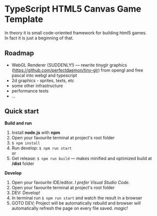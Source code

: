 # TypeScript HTML5 Canvas Game Template

In theory it is small code-oriented framework for building html5 games.  
In fact it is just a beginning of that.

## Roadmap

* WebGL Renderer (SUDDENLY!) — rewrite tinyglr graphics (https://github.com/perfectdaemon/tiny-glr) from opengl and free pascal into webgl and typescript
* 2d graphics - sprites, texts, etc
* some other infrastructure
* performance tests
* ...

## Quick start

**Build and run**

1. Install **node.js** with **npm**
1. Open your favourite terminal at project's root folder
1. ``` $ npm install ```
1. Run develop: ``` $ npm run start ```  
or
1. Get release: ```$ npm run build``` — makes minified and optimized build at **/dist** folder

**Develop**

1. Open your favourite IDE/editor. *I prefer Visual Studio Code.*
1. Open your favourite terminal at project's root folder
1. DEV: Develop!
1. In terminal run ```$ npm run start``` and watch the result in a browser
1. GOTO DEV; Project will be automatically rebuild and browser will automatically refresh the page on every file saved. *magic!*
